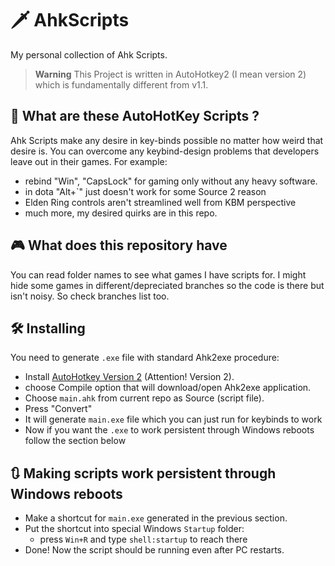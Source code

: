 # 🗡️ AhkScripts

My personal collection of Ahk Scripts.  

> **Warning**
> This Project is written in AutoHotkey2 (I mean version 2) which is fundamentally different from v1.1.

## 💌 What are these AutoHotKey Scripts ?

Ahk Scripts make any desire in key-binds possible no matter how weird that desire is. You can overcome any keybind-design problems that developers leave out in their games. For example:

* rebind "Win", "CapsLock" for gaming only without any heavy software.
* in dota "Alt+`" just doesn't work for some Source 2 reason
* Elden Ring controls aren't streamlined well from KBM perspective
* much more, my desired quirks are in this repo.

## 🎮 What does this repository have

You can read folder names to see what games I have scripts for. I might hide some games in different/depreciated branches so the code is there but isn't noisy. So check branches list too.

## 🛠️ Installing

You need to generate `.exe` file with standard Ahk2exe procedure:

* Install [AutoHotkey Version 2](https://www.autohotkey.com/) (Attention! Version 2).
* choose Compile option that will download/open Ahk2exe application.
* Choose `main.ahk` from current repo as Source (script file).
* Press "Convert"
* It will generate `main.exe` file which you can just run for keybinds to work
* Now if you want the `.exe` to work persistent through Windows reboots follow the section below

## 🔃 Making scripts work persistent through Windows reboots

* Make a shortcut for `main.exe` generated in the previous section.
* Put the shortcut into special Windows `Startup` folder:
  * press `Win+R` and type `shell:startup` to reach there
* Done! Now the script should be running even after PC restarts.
